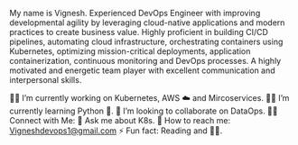 My name is Vignesh. Experienced DevOps Engineer with improving developmental agility by leveraging cloud-native applications and modern practices to create business value.
Highly proficient in building CI/CD pipelines, automating cloud infrastructure, orchestrating containers using Kubernetes, optimizing mission-critical deployments, application containerization, continuous monitoring and DevOps processes. A highly motivated and energetic team player with excellent communication and interpersonal skills.


👨‍💻 I’m currently working on Kubernetes, AWS ☁️ and Mircoservices.
👨‍🎓 I’m currently learning Python 🐍.
👯 I’m looking to collaborate on DataOps.
🤝🏻  Connect with Me: 
💬 Ask me about K8s.
📧 How to reach me: Vigneshdevops1@gmail.com
⚡ Fun fact: Reading and 🏊‍♂️.
